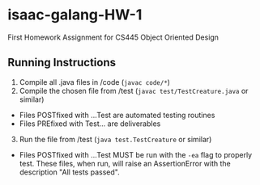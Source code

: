 # isaac-galang-HW-1
First Homework Assignment for CS445 Object Oriented Design

## Running Instructions
1. Compile all .java files in /code (`javac code/*`)
2. Compile the chosen file from /test (`javac test/TestCreature.java` or similar)
  * Files POSTfixed with ...Test are automated testing routines
  * Files PREfixed with Test... are deliverables
3. Run the file from /test (`java test.TestCreature` or similar)
  * Files POSTfixed with ...Test MUST be run with the `-ea` flag to properly test. These files, when run, will raise an AssertionError with the description "All tests passed".
